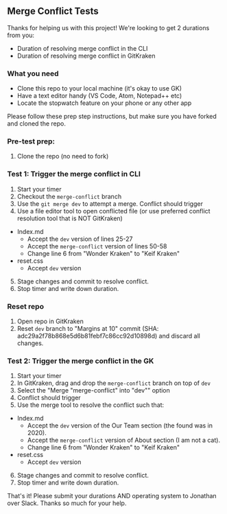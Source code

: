 ## Merge Conflict Tests

Thanks for helping us with this project! We're looking to get 2 durations from you:

- Duration of resolving merge conflict in the CLI
- Duration of resolving merge conflict in GitKraken

### What you need

- Clone this repo to your local machine (it's okay to use GK)
- Have a text editor handy (VS Code, Atom, Notepad++ etc)
- Locate the stopwatch feature on your phone or any other app

Please follow these prep step instructions, but make sure you have forked and cloned the repo.

### Pre-test prep:

1. Clone the repo (no need to fork)


### Test 1: Trigger the merge conflict in CLI


1. Start your timer
2. Checkout the `merge-conflict` branch
3. Use the `git merge dev` to attempt a merge. Conflict should trigger
4. Use a file editor tool to open conflicted file (or use preferred conflict resolution tool that is NOT GitKraken)
  - Index.md
    - Accept the `dev` version of lines 25-27
    - Accept the `merge-conflict` version of lines 50-58
    - Change line 6 from "Wonder Kraken" to "Keif Kraken"
  - reset.css
    - Accept `dev` version 
5. Stage changes and commit to resolve conflict.
6. Stop timer and write down duration. 

### Reset repo

1. Open repo in GitKraken
2. Reset `dev` branch to "Margins at 10" commit (SHA: adc29a2f78b868e5d6b81febf7c86cc92d10898d) and discard all changes.

### Test 2: Trigger the merge conflict in the GK


1. Start your timer
2. In GitKraken, drag and drop the `merge-conflict` branch on top of `dev`
3. Select the "Merge "merge-conflict" into "dev"" option
4. Conflict should trigger
5. Use the merge tool to resolve the conflict such that: 
- Index.md
    - Accept the `dev` version of the Our Team section (the found was in 2020).
    - Accept the `merge-conflict` version of About section (I am not a cat).
    - Change line 6 from "Wonder Kraken" to "Keif Kraken"
- reset.css
    - Accept `dev` version
6. Stage changes and commit to resolve conflict.
7. Stop timer and write down duration. 


That's it! Please submit your durations AND operating system to Jonathan over Slack. Thanks so much for your help.

